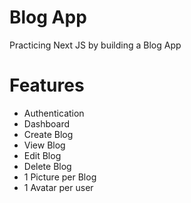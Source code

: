 # Blog App

Practicing Next JS by building a Blog App

# Features
<ul>
    <li>Authentication</li> 
    <li>Dashboard</li>
    <li>Create Blog</li>
    <li>View Blog</li>
    <li>Edit Blog</li>
    <li>Delete Blog</li>
    <li>1 Picture per Blog</li>
    <li>1 Avatar per user</li>
</ul>
